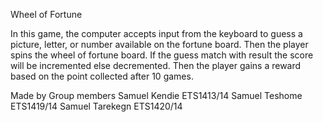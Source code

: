 Wheel of Fortune 

In this game, the computer accepts input from the keyboard to guess a picture, letter, or number available on the fortune board. 
Then the player spins the wheel of fortune board. 
If the guess match with result the score will be incremented else decremented.
Then the player gains a reward based on the point collected after 10 games. 


Made by Group members
Samuel Kendie ETS1413/14 
Samuel Teshome ETS1419/14
Samuel Tarekegn ETS1420/14
